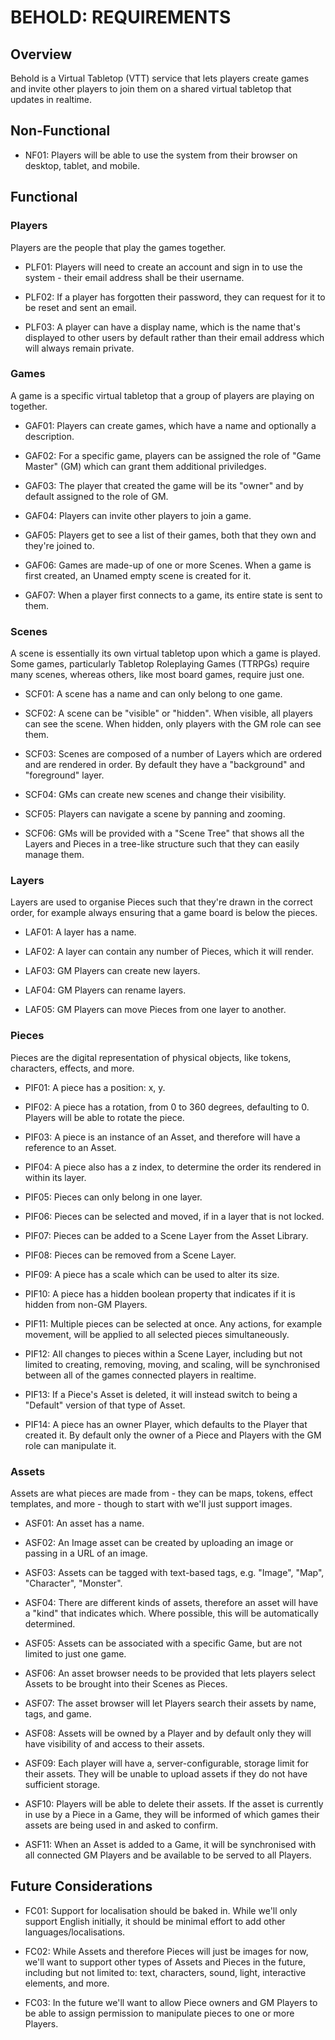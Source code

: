 BEHOLD: REQUIREMENTS
====================

## Overview

Behold is a Virtual Tabletop (VTT) service that lets players create games and invite other players to join them on a shared virtual tabletop that updates in realtime.

## Non-Functional

* NF01: Players will be able to use the system from their browser on desktop, tablet, and mobile.

## Functional

### Players

Players are the people that play the games together.

* PLF01: Players will need to create an account and sign in to use the system - their email address shall be their username.

* PLF02: If a player has forgotten their password, they can request for it to be reset and sent an email.

* PLF03: A player can have a display name, which is the name that's displayed to other users by default rather than their email address which will always remain private.

### Games

A game is a specific virtual tabletop that a group of players are playing on together.

* GAF01: Players can create games, which have a name and optionally a description.

* GAF02: For a specific game, players can be assigned the role of "Game Master" (GM) which can grant them additional priviledges.

* GAF03: The player that created the game will be its "owner" and by default assigned to the role of GM.

* GAF04: Players can invite other players to join a game.

* GAF05: Players get to see a list of their games, both that they own and they're joined to.

* GAF06: Games are made-up of one or more Scenes.  When a game is first created, an Unamed empty scene is created for it.

* GAF07: When a player first connects to a game, its entire state is sent to them.

### Scenes

A scene is essentially its own virtual tabletop upon which a game is played.  Some games, particularly Tabletop Roleplaying Games (TTRPGs) require many scenes, whereas others, like most board games, require just one.

* SCF01: A scene has a name and can only belong to one game.

* SCF02: A scene can be "visible" or "hidden".  When visible, all players can see the scene.  When hidden, only players with the GM role can see them.

* SCF03: Scenes are composed of a number of Layers which are ordered and are rendered in order.  By default they have a "background" and "foreground" layer.

* SCF04: GMs can create new scenes and change their visibility.

* SCF05: Players can navigate a scene by panning and zooming.

* SCF06: GMs will be provided with a "Scene Tree" that shows all the Layers and Pieces in a tree-like structure such that they can easily manage them.

### Layers

Layers are used to organise Pieces such that they're drawn in the correct order, for example always ensuring that a game board is below the pieces.

* LAF01: A layer has a name.

* LAF02: A layer can contain any number of Pieces, which it will render.

* LAF03: GM Players can create new layers.

* LAF04: GM Players can rename layers.

* LAF05: GM Players can move Pieces from one layer to another.

### Pieces

Pieces are the digital representation of physical objects, like tokens, characters, effects, and more.

* PIF01: A piece has a position: x, y.

* PIF02: A piece has a rotation, from 0 to 360 degrees, defaulting to 0.  Players will be able to rotate the piece.

* PIF03: A piece is an instance of an Asset, and therefore will have a reference to an Asset.

* PIF04: A piece also has a z index, to determine the order its rendered in within its layer.

* PIF05: Pieces can only belong in one layer.

* PIF06: Pieces can be selected and moved, if in a layer that is not locked.

* PIF07: Pieces can be added to a Scene Layer from the Asset Library.

* PIF08: Pieces can be removed from a Scene Layer.

* PIF09: A piece has a scale which can be used to alter its size.

* PIF10: A piece has a hidden boolean property that indicates if it is hidden from non-GM Players.

* PIF11: Multiple pieces can be selected at once.  Any actions, for example movement, will be applied to all selected pieces simultaneously.

* PIF12: All changes to pieces within a Scene Layer, including but not limited to creating, removing, moving, and scaling, will be synchronised between all of the games connected players in realtime.

* PIF13: If a Piece's Asset is deleted, it will instead switch to being a "Default" version of that type of Asset.

* PIF14: A piece has an owner Player, which defaults to the Player that created it.  By default only the owner of a Piece and Players with the GM role can manipulate it.

### Assets

Assets are what pieces are made from - they can be maps, tokens, effect templates, and more - though to start with we'll just support images.

* ASF01: An asset has a name.

* ASF02: An Image asset can be created by uploading an image or passing in a URL of an image.

* ASF03: Assets can be tagged with text-based tags, e.g. "Image", "Map", "Character", "Monster".

* ASF04: There are different kinds of assets, therefore an asset will have a "kind" that indicates which.  Where possible, this will be automatically determined.

* ASF05: Assets can be associated with a specific Game, but are not limited to just one game.

* ASF06: An asset browser needs to be provided that lets players select Assets to be brought into their Scenes as Pieces.

* ASF07: The asset browser will let Players search their assets by name, tags, and game.

* ASF08: Assets will be owned by a Player and by default only they will have visibility of and access to their assets.

* ASF09: Each player will have a, server-configurable, storage limit for their assets.  They will be unable to upload assets if they do not have sufficient storage.

* ASF10: Players will be able to delete their assets.  If the asset is currently in use by a Piece in a Game, they will be informed of which games their assets are being used in and asked to confirm.

* ASF11: When an Asset is added to a Game, it will be synchronised with all connected GM Players and be available to be served to all Players.

## Future Considerations

* FC01: Support for localisation should be baked in.  While we'll only support English initially, it should be minimal effort to add other languages/localisations.

* FC02: While Assets and therefore Pieces will just be images for now, we'll want to support other types of Assets and Pieces in the future, including but not limited to: text, characters, sound, light, interactive elements, and more.

* FC03: In the future we'll want to allow Piece owners and GM Players to be able to assign permission to manipulate pieces to one or more Players.